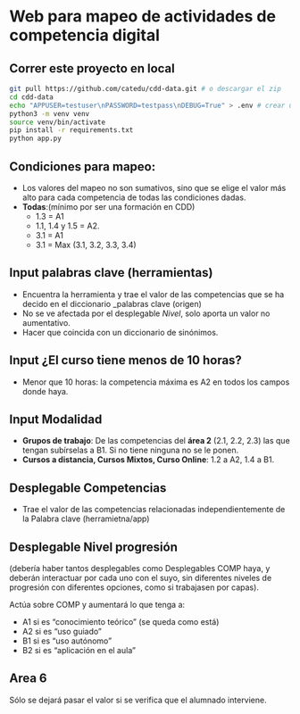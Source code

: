 # Web para mapeo de actividades de competencia digital

## Correr este proyecto en local

```bash
git pull https://github.com/catedu/cdd-data.git # o descargar el zip
cd cdd-data
echo "APPUSER=testuser\nPASSWORD=testpass\nDEBUG=True" > .env # crear un archivo .env vacío
python3 -m venv venv
source venv/bin/activate
pip install -r requirements.txt
python app.py
```

## Condiciones para mapeo:

- Los valores del mapeo no son sumativos, sino que se elige el valor más alto para cada competencia de todas las condiciones dadas. 
- **Todas**:(mínimo por ser una formación en CDD)
  - 1.3 = A1
  - 1.1, 1.4 y 1.5 = A2.
  - 3.1 = A1
  - 3.1 = Max (3.1, 3.2, 3.3, 3.4)

## Input palabras clave (herramientas)

- Encuentra la herramienta y trae el valor de las competencias que se ha decido en el diccionario _palabras clave (origen)
- No se ve afectada por el desplegable _Nivel_, solo aporta un valor no aumentativo.
- Hacer que coincida con un diccionario de sinónimos.

## Input ¿El curso tiene menos de 10 horas?

- Menor que 10 horas: la competencia máxima es A2 en todos los campos donde haya.

## Input Modalidad

- **Grupos de trabajo**: De las competencias del **área 2** (2.1, 2.2, 2.3) las que tengan subírselas a B1. Si no tiene ninguna no se le ponen.
- **Cursos a distancia, Cursos Mixtos, Curso Online**: 1.2 a A2, 1.4 a B1.

## Desplegable Competencias

- Trae el valor de las competencias relacionadas independientemente de la Palabra clave (herramietna/app)

## Desplegable Nivel progresión

(debería haber tantos desplegables como Desplegables COMP haya, y deberán interactuar por cada uno con el suyo, sin diferentes niveles de progresión con diferentes opciones, como si trabajasen por capas).

Actúa sobre COMP y aumentará lo que tenga a:

- A1 si es “conocimiento teórico” (se queda como está)
- A2 si es “uso guiado”
- B1 si es “uso autónomo”
- B2 si es “aplicación en el aula”

## Area 6

Sólo se dejará pasar el valor si se verifica que el alumnado interviene.

